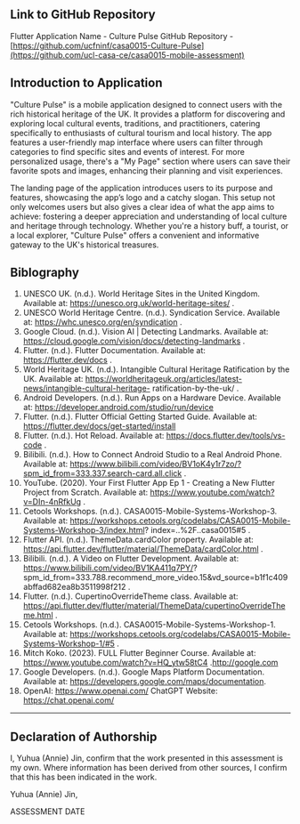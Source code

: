 <!---

---
title: "CASA0015: Mobile System and Interaction"
author: "Yuhua Jin"
date: "23 Apr 2024"
---

-->

## Link to GitHub Repository

Flutter Application Name - Culture Pulse
GitHub Repository - [https://github.com/ucfninf/casa0015-Culture-Pulse](https://github.com/ucl-casa-ce/casa0015-mobile-assessment)

## Introduction to Application

"Culture Pulse" is a mobile application designed to connect users with the rich historical heritage of the UK. It provides a platform for discovering and exploring local cultural events, traditions, and practitioners, catering specifically to enthusiasts of cultural tourism and local history. The app features a user-friendly map interface where users can filter through categories to find specific sites and events of interest. For more personalized usage, there's a "My Page" section where users can save their favorite spots and images, enhancing their planning and visit experiences.

The landing page of the application introduces users to its purpose and features, showcasing the app’s logo and a catchy slogan. This setup not only welcomes users but also gives a clear idea of what the app aims to achieve: fostering a deeper appreciation and understanding of local culture and heritage through technology. Whether you're a history buff, a tourist, or a local explorer, "Culture Pulse" offers a convenient and informative gateway to the UK's historical treasures.

## Biblography

1. UNESCO UK. (n.d.). World Heritage Sites in the United Kingdom. Available at: https://unesco.org.uk/world-heritage-sites/ .
2. UNESCO World Heritage Centre. (n.d.). Syndication Service. Available at: https://whc.unesco.org/en/syndication .
3. Google Cloud. (n.d.). Vision AI | Detecting Landmarks. Available at: https://cloud.google.com/vision/docs/detecting-landmarks .
4. Flutter. (n.d.). Flutter Documentation. Available at: https://flutter.dev/docs .
5. World Heritage UK. (n.d.). Intangible Cultural Heritage Ratification by the UK. Available at: https://worldheritageuk.org/articles/latest-news/intangible-cultural-heritage- 
   ratification-by-the-uk/ .
6. Android Developers. (n.d.). Run Apps on a Hardware Device. Available at: https://developer.android.com/studio/run/device 
7. Flutter. (n.d.). Flutter Official Getting Started Guide. Available at: https://flutter.dev/docs/get-started/install
8. Flutter. (n.d.). Hot Reload. Available at: https://docs.flutter.dev/tools/vs-code .
9. Bilibili. (n.d.). How to Connect Android Studio to a Real Android Phone. Available at: https://www.bilibili.com/video/BV1oK4y1r7zo/?spm_id_from=333.337.search-card.all.click .
10. YouTube. (2020). Your First Flutter App Ep 1 - Creating a New Flutter Project from Scratch. Available at: https://www.youtube.com/watch?v=DIn-4nRfkUg .
11. Cetools Workshops. (n.d.). CASA0015-Mobile-Systems-Workshop-3. Available at: https://workshops.cetools.org/codelabs/CASA0015-Mobile-Systems-Workshop-3/index.html? 
    index=..%2F..casa0015#5 .
12. Flutter API. (n.d.). ThemeData.cardColor property. Available at: https://api.flutter.dev/flutter/material/ThemeData/cardColor.html .
13. Bilibili. (n.d.). A Video on Flutter Development. Available at: https://www.bilibili.com/video/BV1KA411q7PY/? 
    spm_id_from=333.788.recommend_more_video.15&vd_source=b1f1c409abffad682ea8b3511998f212 .
14. Flutter. (n.d.). CupertinoOverrideTheme class. Available at: https://api.flutter.dev/flutter/material/ThemeData/cupertinoOverrideTheme.html .
15. Cetools Workshops. (n.d.). CASA0015-Mobile-Systems-Workshop-1. Available at: https://workshops.cetools.org/codelabs/CASA0015-Mobile-Systems-Workshop-1/#5 .
16. Mitch Koko. (2023). FULL Flutter Beginner Course. Available at: https://www.youtube.com/watch?v=HQ_ytw58tC4 .<http://google.com>
17.  Google Developers. (n.d.). Google Maps Platform Documentation. Available at: https://developers.google.com/maps/documentation.
18. OpenAI: https://www.openai.com/ ChatGPT Website: https://chat.openai.com/ 

  
----

## Declaration of Authorship

I, Yuhua (Annie) Jin, confirm that the work presented in this assessment is my own. Where information has been derived from other sources, I confirm that this has been indicated in the work.


Yuhua (Annie) Jin, 

ASSESSMENT DATE
